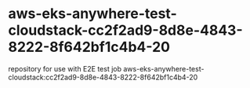# aws-eks-anywhere-test-cloudstack-cc2f2ad9-8d8e-4843-8222-8f642bf1c4b4-20
repository for use with E2E test job aws-eks-anywhere-test-cloudstack:cc2f2ad9-8d8e-4843-8222-8f642bf1c4b4-20

